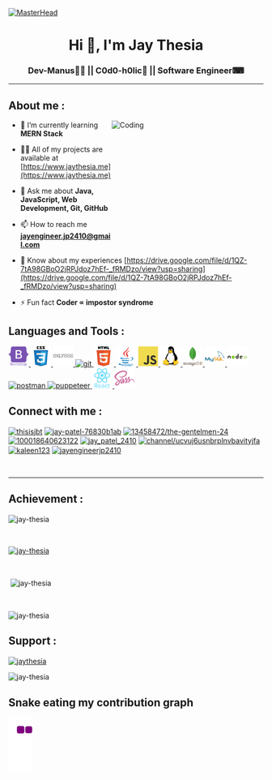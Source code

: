 [![MasterHead](https://blogger.googleusercontent.com/img/b/R29vZ2xl/AVvXsEgBK7zNUqLqcs4po5enxak5CrMgnc44HA_Hj8P7GEbqBeHEroigJPBGoUCYRQ5La7Qr1TVM4l-Q310vgRyLNFXZPi_DBD_ELPY6lFvgu0HDCp6CeeAk2VPLL5Wf0ghtcdq4H2stZLcWTxyh1cJ9gjKDUr0wBrrGE9ud7pVbVC27PPYtDROkIu-R3-pYKg/s1584/GitHub%20Banner.png)](https://jaythesia.me)

<h1 align="center">Hi 👋, I'm Jay Thesia</h1>
<h3 align="center">Dev-Manus👨‍💻 || C0d0-h0lic🧬 || Software Engineer⌨</h3>
<hr>

## About me :
<img align="right" alt="Coding" width="300" height="250" src="https://cdn.dribbble.com/users/1162077/screenshots/3848914/programmer.gif">

- 🌱 I’m currently learning **MERN Stack**

- 👨‍💻 All of my projects are available at [https://www.jaythesia.me](https://www.jaythesia.me)

- 💬 Ask me about **Java, JavaScript, Web Development, Git, GitHub**

- 📫 How to reach me **jayengineer.jp2410@gmail.com**

- 📄 Know about my experiences [https://drive.google.com/file/d/1QZ-7tA98GBoO2jRPJdoz7hEf-_fRMDzo/view?usp=sharing](https://drive.google.com/file/d/1QZ-7tA98GBoO2jRPJdoz7hEf-_fRMDzo/view?usp=sharing)

- ⚡ Fun fact **Coder ∝ impostor syndrome**

<!-- languages and tools -->

## Languages and Tools :
<p align="left" > <a href="https://getbootstrap.com" target="_blank" rel="noreferrer"> <img src="https://raw.githubusercontent.com/devicons/devicon/master/icons/bootstrap/bootstrap-plain-wordmark.svg" alt="bootstrap" width="40" height="40"/> </a> <a href="https://www.w3schools.com/css/" target="_blank" rel="noreferrer"> <img media="(prefers-color-scheme: light)" src="https://raw.githubusercontent.com/devicons/devicon/master/icons/css3/css3-original-wordmark.svg" alt="css3" width="40" height="40"/> </a> <a href="https://expressjs.com" target="_blank" rel="noreferrer"> <img src="https://raw.githubusercontent.com/devicons/devicon/master/icons/express/express-original-wordmark.svg" alt="express" width="40" height="40"/> </a> <a href="https://git-scm.com/" target="_blank" rel="noreferrer"> <img src="https://www.vectorlogo.zone/logos/git-scm/git-scm-icon.svg" alt="git" width="40" height="40"/> </a> <a href="https://www.w3.org/html/" target="_blank" rel="noreferrer"> <img src="https://raw.githubusercontent.com/devicons/devicon/master/icons/html5/html5-original-wordmark.svg" alt="html5" width="40" height="40"/> </a> <a href="https://www.java.com" target="_blank" rel="noreferrer"> <img src="https://raw.githubusercontent.com/devicons/devicon/master/icons/java/java-original.svg" alt="java" width="40" height="40"/> </a> <a href="https://developer.mozilla.org/en-US/docs/Web/JavaScript" target="_blank" rel="noreferrer"> <img src="https://raw.githubusercontent.com/devicons/devicon/master/icons/javascript/javascript-original.svg" alt="javascript" width="40" height="40"/> </a> <a href="https://www.linux.org/" target="_blank" rel="noreferrer"> <img src="https://raw.githubusercontent.com/devicons/devicon/master/icons/linux/linux-original.svg" alt="linux" width="40" height="40"/> </a> <a href="https://www.mongodb.com/" target="_blank" rel="noreferrer"> <img src="https://raw.githubusercontent.com/devicons/devicon/master/icons/mongodb/mongodb-original-wordmark.svg" alt="mongodb" width="40" height="40"/> </a> <a href="https://www.mysql.com/" target="_blank" rel="noreferrer"> <img src="https://raw.githubusercontent.com/devicons/devicon/master/icons/mysql/mysql-original-wordmark.svg" alt="mysql" width="40" height="40"/> </a> <a href="https://nodejs.org" target="_blank" rel="noreferrer"> <img src="https://raw.githubusercontent.com/devicons/devicon/master/icons/nodejs/nodejs-original-wordmark.svg" alt="nodejs" width="40" height="40"/> </a> <a href="https://postman.com" target="_blank" rel="noreferrer"> <img src="https://www.vectorlogo.zone/logos/getpostman/getpostman-icon.svg" alt="postman" width="40" height="40"/> </a> <a href="https://github.com/puppeteer/puppeteer" target="_blank" rel="noreferrer"> <img src="https://www.vectorlogo.zone/logos/pptrdev/pptrdev-official.svg" alt="puppeteer" width="40" height="40"/> </a> <a href="https://reactjs.org/" target="_blank" rel="noreferrer"> <img src="https://raw.githubusercontent.com/devicons/devicon/master/icons/react/react-original-wordmark.svg" alt="react" width="40" height="40"/> </a> <a href="https://sass-lang.com" target="_blank" rel="noreferrer"> <img src="https://raw.githubusercontent.com/devicons/devicon/master/icons/sass/sass-original.svg" alt="sass" width="40" height="40"/> </a> </p>

<!-- Social Media -->

## Connect with me :
<p align="left">
<a href="https://twitter.com/thisisjbt" target="blank"><img align="center" src="https://raw.githubusercontent.com/rahuldkjain/github-profile-readme-generator/master/src/images/icons/Social/twitter.svg" alt="thisisjbt" height="30" width="40" /></a>
<a href="https://linkedin.com/in/jay-patel-76830b1ab" target="blank"><img align="center" src="https://raw.githubusercontent.com/rahuldkjain/github-profile-readme-generator/master/src/images/icons/Social/linked-in-alt.svg" alt="jay-patel-76830b1ab" height="30" width="40" /></a>
<a href="https://stackoverflow.com/users/13458472/the-gentelmen-24" target="blank"><img align="center" src="https://raw.githubusercontent.com/rahuldkjain/github-profile-readme-generator/master/src/images/icons/Social/stack-overflow.svg" alt="13458472/the-gentelmen-24" height="30" width="40" /></a>
<a href="https://fb.com/100018640623122" target="blank"><img align="center" src="https://raw.githubusercontent.com/rahuldkjain/github-profile-readme-generator/master/src/images/icons/Social/facebook.svg" alt="100018640623122" height="30" width="40" /></a>
<a href="https://instagram.com/jay_patel_2410" target="blank"><img align="center" src="https://raw.githubusercontent.com/rahuldkjain/github-profile-readme-generator/master/src/images/icons/Social/instagram.svg" alt="jay_patel_2410" height="30" width="40" /></a>
<a href="https://www.youtube.com/channel/UCvuJ6UsnBrpLNvbaVITyJFA" target="blank"><img align="center" src="https://raw.githubusercontent.com/rahuldkjain/github-profile-readme-generator/master/src/images/icons/Social/youtube.svg" alt="channel/ucvuj6usnbrplnvbavityjfa" height="30" width="40" /></a>
<a href="https://www.leetcode.com/kaleen123" target="blank"><img align="center" src="https://raw.githubusercontent.com/rahuldkjain/github-profile-readme-generator/master/src/images/icons/Social/leet-code.svg" alt="kaleen123" height="30" width="40" /></a>
<a href="https://auth.geeksforgeeks.org/user/jayengineerjp2410" target="blank"><img align="center" src="https://raw.githubusercontent.com/rahuldkjain/github-profile-readme-generator/master/src/images/icons/Social/geeks-for-geeks.svg" alt="jayengineerjp2410" height="30" width="40" /></a>
</p>

<br>
<hr>

## Achievement :

<!-- Used top language -->
<p><img align="center" src="https://github-readme-stats.vercel.app/api/top-langs?username=jay-thesia&show_icons=true&locale=en&layout=compact" alt="jay-thesia" /></p>

<br>

<!-- Trophy -->
<p align="left"> <a href="https://github.com/ryo-ma/github-profile-trophy"><img src="https://github-profile-trophy.vercel.app/?username=jay-thesia" alt="jay-thesia" /></a> </p>

<br>

<!-- Statistics -->
<p>&nbsp;<img align="center" src="https://github-readme-stats.vercel.app/api?username=jay-thesia&show_icons=true&locale=en&layout=compact" alt="jay-thesia" /></p>

<br>

<!-- Streak -->
<p><img align="center" src="https://github-readme-streak-stats.herokuapp.com/?user=jay-thesia&theme=dark" alt="jay-thesia" /></p>


<!-- Support -->

## Support : 
<p><a href="https://www.buymeacoffee.com/jaythesia"> <img align="center" src="https://cdn.buymeacoffee.com/buttons/v2/default-yellow.png" height="50" width="210" alt="jaythesia" /></a></p>

<!-- Profile count -->
<p align="left"> <img src="https://komarev.com/ghpvc/?username=jay-thesia&label=Profile%20views&color=0e75b6&style=flat" alt="jay-thesia" /> </p>


## Snake eating my contribution graph

![snake gif](https://github.com/jay-thesia/jay-thesia/blob/output/github-contribution-grid-snake.gif)



